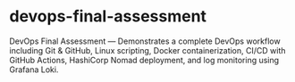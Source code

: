 # devops-final-assessment
DevOps Final Assessment — Demonstrates a complete DevOps workflow including Git &amp; GitHub, Linux scripting, Docker containerization, CI/CD with GitHub Actions, HashiCorp Nomad deployment, and log monitoring using Grafana Loki.
